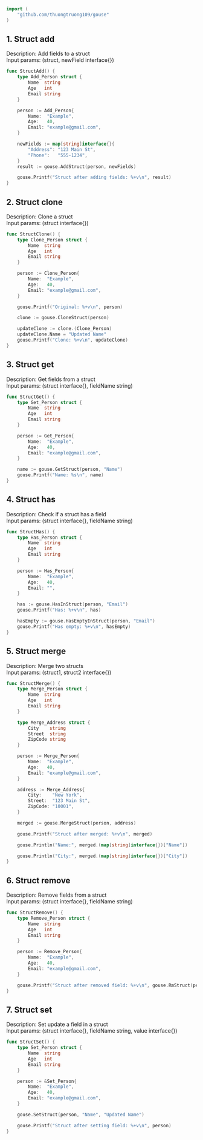 
# <Badge style='font-size: 1.8rem; text-shadow: 1px 1px 2px rgba(0, 0, 0, 0.3); padding: 0.35rem 0.75rem 0.35rem 0;' type='info' text='🔖 Struct' />


```go
import (
	"github.com/thuongtruong109/gouse"
)
```

## 1. Struct add

Description: Add fields to a struct<br>Input params: (struct, newField interface{})<br>

```go
func StructAdd() {
	type Add_Person struct {
		Name  string
		Age   int
		Email string
	}

	person := Add_Person{
		Name:  "Example",
		Age:   40,
		Email: "example@gmail.com",
	}

	newFields := map[string]interface{}{
		"Address": "123 Main St",
		"Phone":   "555-1234",
	}
	result := gouse.AddStruct(person, newFields)

	gouse.Printf("Struct after adding fields: %+v\n", result)
}
```

## 2. Struct clone

Description: Clone a struct<br>Input params: (struct interface{})<br>

```go
func StructClone() {
	type Clone_Person struct {
		Name  string
		Age   int
		Email string
	}

	person := Clone_Person{
		Name:  "Example",
		Age:   40,
		Email: "example@gmail.com",
	}

	gouse.Printf("Original: %+v\n", person)

	clone := gouse.CloneStruct(person)

	updateClone := clone.(Clone_Person)
	updateClone.Name = "Updated Name"
	gouse.Printf("Clone: %+v\n", updateClone)
}
```

## 3. Struct get

Description: Get fields from a struct<br>Input params: (struct interface{}, fieldName string)<br>

```go
func StructGet() {
	type Get_Person struct {
		Name  string
		Age   int
		Email string
	}

	person := Get_Person{
		Name:  "Example",
		Age:   40,
		Email: "example@gmail.com",
	}

	name := gouse.GetStruct(person, "Name")
	gouse.Printf("Name: %s\n", name)
}
```

## 4. Struct has

Description: Check if a struct has a field<br>Input params: (struct interface{}, fieldName string)<br>

```go
func StructHas() {
	type Has_Person struct {
		Name  string
		Age   int
		Email string
	}

	person := Has_Person{
		Name:  "Example",
		Age:   40,
		Email: "",
	}

	has := gouse.HasInStruct(person, "Email")
	gouse.Printf("Has: %+v\n", has)

	hasEmpty := gouse.HasEmptyInStruct(person, "Email")
	gouse.Printf("Has empty: %+v\n", hasEmpty)
}
```

## 5. Struct merge

Description: Merge two structs<br>Input params: (struct1, struct2 interface{})<br>

```go
func StructMerge() {
	type Merge_Person struct {
		Name  string
		Age   int
		Email string
	}

	type Merge_Address struct {
		City    string
		Street  string
		ZipCode string
	}

	person := Merge_Person{
		Name:  "Example",
		Age:   40,
		Email: "example@gmail.com",
	}

	address := Merge_Address{
		City:    "New York",
		Street:  "123 Main St",
		ZipCode: "10001",
	}

	merged := gouse.MergeStruct(person, address)

	gouse.Printf("Struct after merged: %+v\n", merged)

	gouse.Println("Name:", merged.(map[string]interface{})["Name"])

	gouse.Println("City:", merged.(map[string]interface{})["City"])
}
```

## 6. Struct remove

Description: Remove fields from a struct<br>Input params: (struct interface{}, fieldName string)<br>

```go
func StructRemove() {
	type Remove_Person struct {
		Name  string
		Age   int
		Email string
	}

	person := Remove_Person{
		Name:  "Example",
		Age:   40,
		Email: "example@gmail.com",
	}

	gouse.Printf("Struct after removed field: %+v\n", gouse.RmStruct(person, "Email"))
}
```

## 7. Struct set

Description: Set update a field in a struct<br>Input params: (struct interface{}, fieldName string, value interface{})<br>

```go
func StructSet() {
	type Set_Person struct {
		Name  string
		Age   int
		Email string
	}

	person := &Set_Person{
		Name:  "Example",
		Age:   40,
		Email: "example@gmail.com",
	}

	gouse.SetStruct(person, "Name", "Updated Name")

	gouse.Printf("Struct after setting field: %+v\n", person)
}
```
